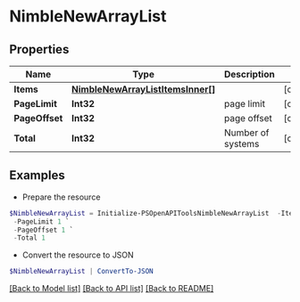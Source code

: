 # NimbleNewArrayList
## Properties

Name | Type | Description | Notes
------------ | ------------- | ------------- | -------------
**Items** | [**NimbleNewArrayListItemsInner[]**](NimbleNewArrayListItemsInner.md) |  | [optional] 
**PageLimit** | **Int32** | page limit | [optional] 
**PageOffset** | **Int32** | page offset | [optional] 
**Total** | **Int32** | Number of systems | [optional] 

## Examples

- Prepare the resource
```powershell
$NimbleNewArrayList = Initialize-PSOpenAPIToolsNimbleNewArrayList  -Items null `
 -PageLimit 1 `
 -PageOffset 1 `
 -Total 1
```

- Convert the resource to JSON
```powershell
$NimbleNewArrayList | ConvertTo-JSON
```

[[Back to Model list]](../README.md#documentation-for-models) [[Back to API list]](../README.md#documentation-for-api-endpoints) [[Back to README]](../README.md)

